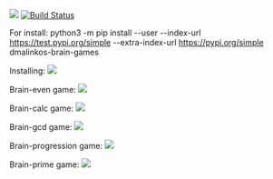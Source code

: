 <a href="https://codeclimate.com/github/dmalinkos/python-project-lvl1/maintainability"><img src="https://api.codeclimate.com/v1/badges/b0ee4c0fe376233b6a47/maintainability" /></a>
[![Build Status](https://travis-ci.com/dmalinkos/python-project-lvl1.svg?branch=master)](https://travis-ci.com/dmalinkos/python-project-lvl1)

For install:
python3 -m pip install --user --index-url https://test.pypi.org/simple --extra-index-url https://pypi.org/simple dmalinkos-brain-games

Installing:
<a href="https://asciinema.org/a/S42ynmg37WWoJuxvndlXJIvCt?autoplay=1" target="_blank"><img src="https://asciinema.org/a/S42ynmg37WWoJuxvndlXJIvCt.svg" /></a>

Brain-even game:
<a href="https://asciinema.org/a/cs4o7QUaFlwdBoZYk50EJpMAz?autoplay=1" target="_blank"><img src="https://asciinema.org/a/cs4o7QUaFlwdBoZYk50EJpMAz.svg" /></a>

Brain-calc game:
<a href="https://asciinema.org/a/Ki27UyeH0JxZv0Vd8mfn9P2K0?autoplay=1" target="_blank"><img src="https://asciinema.org/a/Ki27UyeH0JxZv0Vd8mfn9P2K0.svg" /></a>

Brain-gcd game:
<a href="https://asciinema.org/a/30pKsM99387T4uPYqnOoSlMcu?autoplay=1" target="_blank"><img src="https://asciinema.org/a/30pKsM99387T4uPYqnOoSlMcu.svg" /></a>

Brain-progression game:
<a href="https://asciinema.org/a/Ls8qGs1j5K8W6JsAa4YtIGNk1?autoplay=1" target="_blank"><img src="https://asciinema.org/a/Ls8qGs1j5K8W6JsAa4YtIGNk1.svg" /></a>

Brain-prime game:
<a href="https://asciinema.org/a/hw6l5mdlZRG8bHo4Hbu5GwWAA?autoplay=1" target="_blank"><img src="https://asciinema.org/a/hw6l5mdlZRG8bHo4Hbu5GwWAA.svg" /></a>
